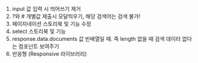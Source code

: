 1. input 값 입력 시 띄어쓰기 제거
2. ?와 # 개별값 제출시 모달띄우기, 해당 검색어는 검색 불가!
3. 페이지네이션 스토리북 및 기능 수정
4. select 스토리북 및 기능
5. response.data.documents 값 빈배열일 때. 즉 length 없을 때 검색 데이터 없다는 컴포넌트 보여주기
6. 반응형 (Responsive 라이브러리)
